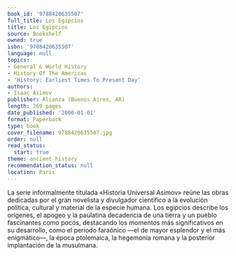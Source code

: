 ```yaml
---
book_id: '9788420635507'
full_title: Los Egipcios
title: Los Egipcios
source: Bookshelf
owned: true
isbn: '9788420635507'
language: null
topics:
- General & World History
- History Of The Americas
- 'History: Earliest Times To Present Day'
authors:
- Isaac Asimov
publisher: Alianza (Buenos Aires, AR)
length: 269 pages
date_published: '2000-01-01'
format: Paperback
type: book
cover_filename: 9788420635507.jpg
order: null
read_status:
  start: true
theme: ancient history
recommendation_status: null
location: Paris
---
```

La serie informalmente titulada «Historia Universal Asimov» reúne las obras dedicadas por el gran novelista y divulgador científico a la evolución política, cultural y material de la especie humana.
Los egipcios describe los orígenes, el apogeo y la paulatina decadencia de una tierra y un pueblo fascinantes como pocos, destacando los momentos más significativos en su desarrollo, como el periodo faraónico —el de mayor esplendor y el más enigmático—, la época ptolemaica, la hegemonía romana y la posterior implantación de la musulmana.
